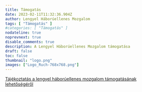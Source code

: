 ```yaml
---
title: Támogatás
date: 2023-02-11T11:32:36.904Z
author: Lengyel Háborúellenes Mozgalom
tags: [ "Támogatás" ]
#categories: [ "Támogatás" ]
nodateline: true
noprevnext: true
disable_comments: true
description: A Lengyel Háborúellenes Mozgalom támogatása
draft: false
toc: false
thumbnail: "logo.png"
images: ["Logo_Ruch-768x768.png"]
---
```

[Tájékoztatás a lengyel háborúellenes mozgalom támogatásának lehetőségéről](https://polskiruchantywojenny.com/pokoj-i-wolnosc/wsparcie/ "A lengyel háborúellenes mozgalom támogató oldala")
